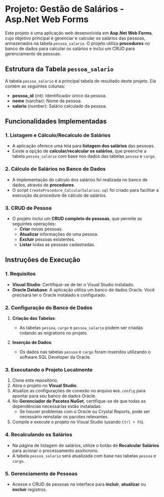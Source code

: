 ﻿# Projeto: Gestão de Salários - Asp.Net Web Forms

Este projeto é uma aplicação web desenvolvida em **Asp.Net Web Forms**, cujo objetivo principal é gerenciar e calcular os salários das pessoas, armazenados na tabela `pessoa_salario`. O projeto utiliza **procedures** no banco de dados para calcular os salários e inclui um CRUD para gerenciamento de pessoas.

## Estrutura da Tabela `pessoa_salario`

A tabela `pessoa_salario` é a principal tabela de resultado deste projeto. Ela contém as seguintes colunas:

- **pessoa_id** (int): Identificador único da pessoa.
- **nome** (varchar): Nome da pessoa.
- **salario** (number): Salário calculado da pessoa.

## Funcionalidades Implementadas

### 1. Listagem e Cálculo/Recalculo de Salários
- A aplicação oferece uma tela para **listagem dos salários** das pessoas.
- Existe a opção de **calcular/recalcular os salários**, que preenche a tabela `pessoa_salario` com base nos dados das tabelas `pessoa` e `cargo`.

### 2. Cálculo de Salários no Banco de Dados
- A implementação do cálculo dos salários foi realizada no banco de dados, através de **procedures**.
- O script `CreateProcedure_CalcularSalarios.sql` foi criado para facilitar a execução da procedure de cálculo de salários.

### 3. CRUD de Pessoa
- O projeto inclui um **CRUD completo de pessoas**, que permite as seguintes operações:
  - **Criar** novas pessoas.
  - **Atualizar** informações de uma pessoa.
  - **Excluir** pessoas existentes.
  - **Listar** todas as pessoas cadastradas.

## Instruções de Execução

### 1. Requisitos

- **Visual Studio**: Certifique-se de ter o Visual Studio instalado.
- **Oracle Database**: A aplicação utiliza um banco de dados Oracle. Você precisará ter o Oracle instalado e configurado.

### 2. Configuração do Banco de Dados

1. **Criação das Tabelas**:
   - As tabelas `pessoa`, `cargo` e `pessoa_salario` podem ser criadas rodando as migrations no projeto.

2. **Inserção de Dados**:
   - Os dados nas tabelas `pessoa` e `cargo` foram inseridos utilizando o software SQL Developer da Oracle.

### 3. Executando o Projeto Localmente

1. Clone este repositório.
2. Abra o projeto no **Visual Studio**.
3. Atualize as configurações de conexão no arquivo `Web.config` para apontar para seu banco de dados Oracle.
4. No **Gerenciador de Pacotes NuGet**, certifique-se de que todas as dependências necessárias estão instaladas.
   - Se houver problemas com o Oracle ou Crystal Reports, pode ser necessário reinstalar os pacotes relevantes.
5. Compile e execute o projeto no Visual Studio (usando `Ctrl + F5`).

### 4. Recalculando os Salários
- Na página de listagem de salários, utilize o botão de **Recalcular Salários** para acionar o processamento assíncrono.
- A tabela `pessoa_salario` será atualizada com base nas tabelas `pessoa` e `cargo`.

### 5. Gerenciamento de Pessoas
- Acesse o CRUD de pessoas na interface para **incluir**, **atualizar** ou **excluir** registros.
